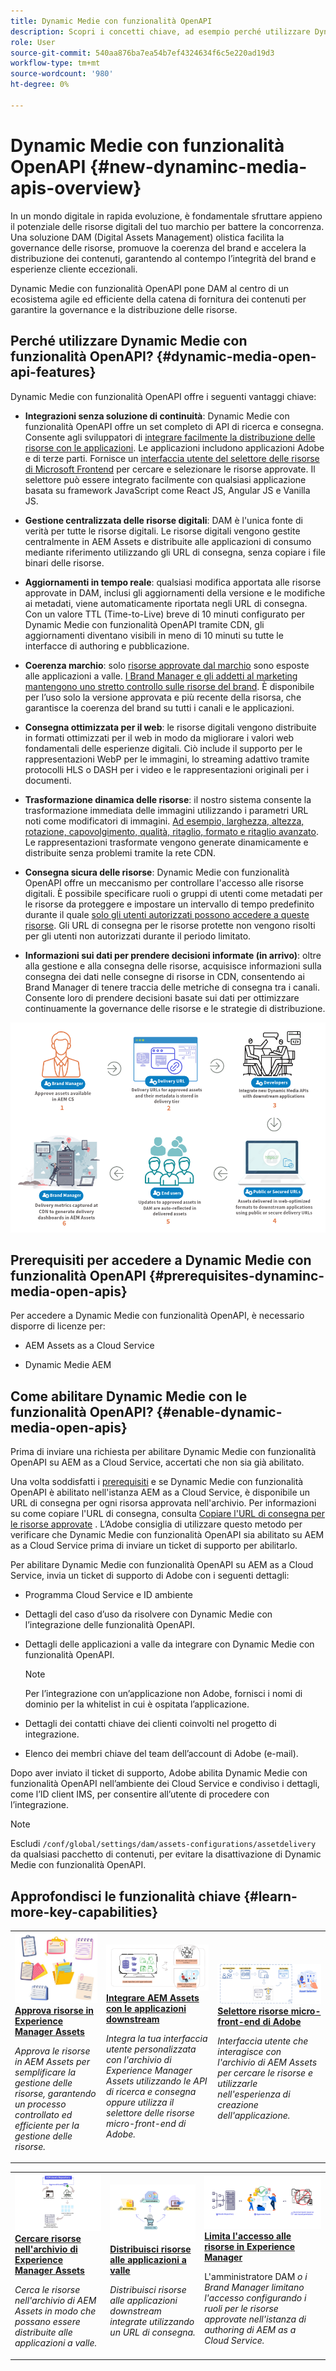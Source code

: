 ```yaml
---
title: Dynamic Medie con funzionalità OpenAPI
description: Scopri i concetti chiave, ad esempio perché utilizzare Dynamic Medie con funzionalità OpenAPI e come abilitarlo.
role: User
source-git-commit: 540aa876ba7ea54b7ef4324634f6c5e220ad19d3
workflow-type: tm+mt
source-wordcount: '980'
ht-degree: 0%

---
```


# Dynamic Medie con funzionalità OpenAPI {#new-dynaminc-media-apis-overview}

In un mondo digitale in rapida evoluzione, è fondamentale sfruttare appieno il potenziale delle risorse digitali del tuo marchio per battere la concorrenza. Una soluzione DAM (Digital Assets Management) olistica facilita la governance delle risorse, promuove la coerenza del brand e accelera la distribuzione dei contenuti, garantendo al contempo l’integrità del brand e esperienze cliente eccezionali.

Dynamic Medie con funzionalità OpenAPI pone DAM al centro di un ecosistema agile ed efficiente della catena di fornitura dei contenuti per garantire la governance e la distribuzione delle risorse.

## Perché utilizzare Dynamic Medie con funzionalità OpenAPI? {#dynamic-media-open-api-features}

Dynamic Medie con funzionalità OpenAPI offre i seguenti vantaggi chiave:

* **Integrazioni senza soluzione di continuità**: Dynamic Medie con funzionalità OpenAPI offre un set completo di API di ricerca e consegna. Consente agli sviluppatori di [integrare facilmente la distribuzione delle risorse con le applicazioni](/help/assets/integrate-dynamic-media-open-apis.md). Le applicazioni includono applicazioni Adobe e di terze parti. Fornisce un [interfaccia utente del selettore delle risorse di Microsoft Frontend](/help/assets/asset-selector.md) per cercare e selezionare le risorse approvate. Il selettore può essere integrato facilmente con qualsiasi applicazione basata su framework JavaScript come React JS, Angular JS e Vanilla JS.

* **Gestione centralizzata delle risorse digitali**: DAM è l&#39;unica fonte di verità per tutte le risorse digitali. Le risorse digitali vengono gestite centralmente in AEM Assets e distribuite alle applicazioni di consumo mediante riferimento utilizzando gli URL di consegna, senza copiare i file binari delle risorse.

* **Aggiornamenti in tempo reale**: qualsiasi modifica apportata alle risorse approvate in DAM, inclusi gli aggiornamenti della versione e le modifiche ai metadati, viene automaticamente riportata negli URL di consegna. Con un valore TTL (Time-to-Live) breve di 10 minuti configurato per Dynamic Medie con funzionalità OpenAPI tramite CDN, gli aggiornamenti diventano visibili in meno di 10 minuti su tutte le interfacce di authoring e pubblicazione.

* **Coerenza marchio**: solo [risorse approvate dal marchio](/help/assets/approve-assets.md) sono esposte alle applicazioni a valle. [I Brand Manager e gli addetti al marketing mantengono uno stretto controllo sulle risorse del brand](/help/assets/restrict-assets-delivery.md). È disponibile per l’uso solo la versione approvata e più recente della risorsa, che garantisce la coerenza del brand su tutti i canali e le applicazioni.

* **Consegna ottimizzata per il web**: le risorse digitali vengono distribuite in formati ottimizzati per il web in modo da migliorare i valori web fondamentali delle esperienze digitali. Ciò include il supporto per le rappresentazioni WebP per le immagini, lo streaming adattivo tramite protocolli HLS o DASH per i video e le rappresentazioni originali per i documenti.

* **Trasformazione dinamica delle risorse**: il nostro sistema consente la trasformazione immediata delle immagini utilizzando i parametri URL noti come modificatori di immagini. [Ad esempio, larghezza, altezza, rotazione, capovolgimento, qualità, ritaglio, formato e ritaglio avanzato](/help/assets/deliver-assets-apis.md). Le rappresentazioni trasformate vengono generate dinamicamente e distribuite senza problemi tramite la rete CDN.

* **Consegna sicura delle risorse**: Dynamic Medie con funzionalità OpenAPI offre un meccanismo per controllare l&#39;accesso alle risorse digitali. È possibile specificare ruoli o gruppi di utenti come metadati per le risorse da proteggere e impostare un intervallo di tempo predefinito durante il quale [solo gli utenti autorizzati possono accedere a queste risorse](/help/assets/restrict-assets-delivery.md). Gli URL di consegna per le risorse protette non vengono risolti per gli utenti non autorizzati durante il periodo limitato.

* **Informazioni sui dati per prendere decisioni informate (in arrivo)**: oltre alla gestione e alla consegna delle risorse, acquisisce informazioni sulla consegna dei dati nelle consegne di risorse in CDN, consentendo ai Brand Manager di tenere traccia delle metriche di consegna tra i canali. Consente loro di prendere decisioni basate sui dati per ottimizzare continuamente la governance delle risorse e le strategie di distribuzione.

![Diagramma del flusso di dati API aperto di Dynamic Medie](assets/dm-openapi-dfd.png)

## Prerequisiti per accedere a Dynamic Medie con funzionalità OpenAPI {#prerequisites-dynaminc-media-open-apis}

Per accedere a Dynamic Medie con funzionalità OpenAPI, è necessario disporre di licenze per:

* AEM Assets as a Cloud Service

* Dynamic Medie AEM

## Come abilitare Dynamic Medie con le funzionalità OpenAPI? {#enable-dynamic-media-open-apis}

Prima di inviare una richiesta per abilitare Dynamic Medie con funzionalità OpenAPI su AEM as a Cloud Service, accertati che non sia già abilitato.

Una volta soddisfatti i [prerequisiti](#prerequisites-dynaminc-media-open-apis) e se Dynamic Medie con funzionalità OpenAPI è abilitato nell&#39;istanza AEM as a Cloud Service, è disponibile un URL di consegna per ogni risorsa approvata nell&#39;archivio. Per informazioni su come copiare l&#39;URL di consegna, consulta [Copiare l&#39;URL di consegna per le risorse approvate](approve-assets.md#copy-delivery-url-approved-assets) . L’Adobe consiglia di utilizzare questo metodo per verificare che Dynamic Medie con funzionalità OpenAPI sia abilitato su AEM as a Cloud Service prima di inviare un ticket di supporto per abilitarlo.

Per abilitare Dynamic Medie con funzionalità OpenAPI su AEM as a Cloud Service, invia un ticket di supporto di Adobe con i seguenti dettagli:

* Programma Cloud Service e ID ambiente

* Dettagli del caso d’uso da risolvere con Dynamic Medie con l’integrazione delle funzionalità OpenAPI.

* Dettagli delle applicazioni a valle da integrare con Dynamic Medie con funzionalità OpenAPI.

  >[!NOTE]
  >
  > Per l’integrazione con un’applicazione non Adobe, fornisci i nomi di dominio per la whitelist in cui è ospitata l’applicazione.

* Dettagli dei contatti chiave dei clienti coinvolti nel progetto di integrazione.

* Elenco dei membri chiave del team dell’account di Adobe (e-mail).

Dopo aver inviato il ticket di supporto, Adobe abilita Dynamic Medie con funzionalità OpenAPI nell’ambiente dei Cloud Service e condiviso i dettagli, come l’ID client IMS, per consentire all’utente di procedere con l’integrazione.

>[!NOTE]
>
>Escludi `/conf/global/settings/dam/assets-configurations/assetdelivery` da qualsiasi pacchetto di contenuti, per evitare la disattivazione di Dynamic Medie con funzionalità OpenAPI.

## Approfondisci le funzionalità chiave {#learn-more-key-capabilities}

<table>
<td>
   <a href="/help/assets/approve-assets.md">
   <img alt="Approvare le risorse in Experience Manager Assets" src="./assets/approved-assets.jpeg" />
   </a>
   <div>
      <a href="/help/assets/approve-assets.md">
      <strong>Approva risorse in Experience Manager Assets</strong>
      </a>
   </div>
   <p>
      <em>Approva le risorse in AEM Assets per semplificare la gestione delle risorse, garantendo un processo controllato ed efficiente per la gestione delle risorse.</em>
   </p>
</td>
<td>
   <a href="/help/assets/integrate-dynamic-media-open-apis.md">
   <img alt="Integrare AEM Assets con le applicazioni a valle" src="./assets/asset-selector-integration.png" />
   </a>
   <div>
      <a href="/help/assets/integrate-dynamic-media-open-apis.md">
      <strong>Integrare AEM Assets con le applicazioni downstream</strong>
      </a>
   </div>
   <p>
      <em>Integra la tua interfaccia utente personalizzata con l'archivio di Experience Manager Assets utilizzando le API di ricerca e consegna oppure utilizza il selettore delle risorse micro-front-end di Adobe.</em>
   </p>
</td>
<td>
   <a href="/help/assets/asset-selector.md">
   <img alt="Selettore risorse di Adobe" src="./assets/asset-selector-prereqs.png" />
   </a>
   <div>
      <a href="/help/assets/asset-selector.md">
      <strong>Selettore risorse micro-front-end di Adobe</strong>
      </a>
   </div>
   <p>
      <em>Interfaccia utente che interagisce con l'archivio di AEM Assets per cercare le risorse e utilizzarle nell'esperienza di creazione dell'applicazione.</em>
   </p>
</td>
</table>
<table>
<td>
   <a href="/help/assets/search-assets-api.md">
   <img alt="Cercare risorse nell’archivio Experience Manager Assets" src="./assets/search-assets-api-overview.png" />
   </a>
   <div>
      <a href="/help/assets/search-assets-api.md">
      <strong>Cercare risorse nell'archivio di Experience Manager Assets</strong>
      </a>
   </div>
   <p>
      <em>Cerca le risorse nell'archivio di AEM Assets in modo che possano essere distribuite alle applicazioni a valle.</em>
   </p>
</td>
<td>
   <a href="/help/assets/deliver-assets-apis.md">
   <img alt="Distribuzione di risorse alle applicazioni a valle" src="./assets/delivery-url.png" />
   </a>
   <div>
      <a href="/help/assets/deliver-assets-apis.md">
      <strong>Distribuisci risorse alle applicazioni a valle</strong>
      </a>
   </div>
   <p>
      <em>Distribuisci risorse alle applicazioni downstream integrate utilizzando un URL di consegna.</em>
   </p>
</td>
<td>
   <a href="/help/assets/restrict-assets-delivery.md">
   <img alt="Limitare l’accesso alle risorse in Experience Manager" src="./assets/restricted-access.png" />
   </a>
   <div>
      <a href="/help/assets/restrict-assets-delivery.md">
      <strong>Limita l'accesso alle risorse in Experience Manager</strong>
      </a>
   </div>
   <p>
      L'amministratore DAM <em> o i Brand Manager limitano l'accesso configurando i ruoli per le risorse approvate nell'istanza di authoring di AEM as a Cloud Service.</em>
   </p>
</td>
</table>

